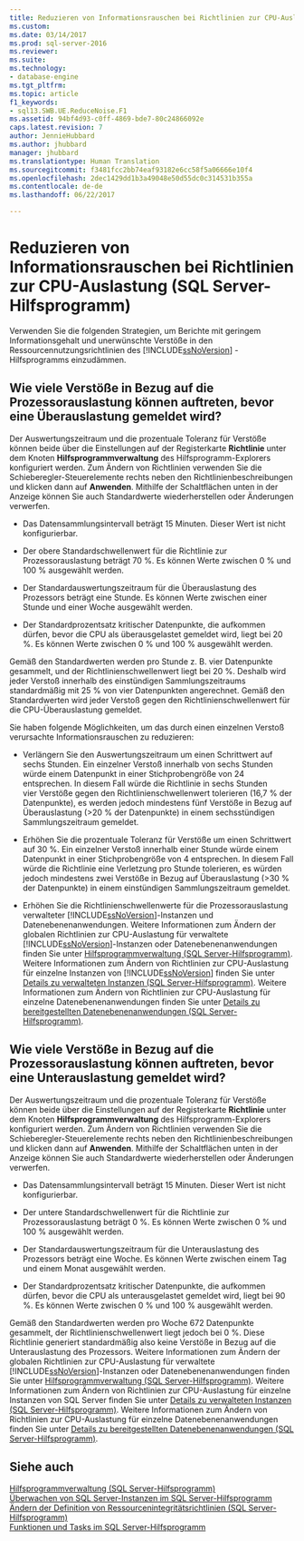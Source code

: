 ```yaml
---
title: Reduzieren von Informationsrauschen bei Richtlinien zur CPU-Auslastung (SQL Server-Hilfsprogramm) | Microsoft-Dokumentation
ms.custom: 
ms.date: 03/14/2017
ms.prod: sql-server-2016
ms.reviewer: 
ms.suite: 
ms.technology:
- database-engine
ms.tgt_pltfrm: 
ms.topic: article
f1_keywords:
- sql13.SWB.UE.ReduceNoise.F1
ms.assetid: 94bf4d93-c0ff-4869-bde7-80c24866092e
caps.latest.revision: 7
author: JennieHubbard
ms.author: jhubbard
manager: jhubbard
ms.translationtype: Human Translation
ms.sourcegitcommit: f3481fcc2bb74eaf93182e6cc58f5a06666e10f4
ms.openlocfilehash: 2dec1429dd1b3a49048e50d55dc0c314531b355a
ms.contentlocale: de-de
ms.lasthandoff: 06/22/2017

---
```

# <a name="reduce-noise-in-cpu-utilization-policies-sql-server-utility"></a>Reduzieren von Informationsrauschen bei Richtlinien zur CPU-Auslastung (SQL Server-Hilfsprogramm)
  Verwenden Sie die folgenden Strategien, um Berichte mit geringem Informationsgehalt und unerwünschte Verstöße in den Ressourcennutzungsrichtlinien des [!INCLUDE[ssNoVersion](../../includes/ssnoversion-md.md)] -Hilfsprogramms einzudämmen.  
  
## <a name="how-frequently-should-processor-utilization-be-in-violation-before-it-is-reported-as-overutilized"></a>Wie viele Verstöße in Bezug auf die Prozessorauslastung können auftreten, bevor eine Überauslastung gemeldet wird?  
 Der Auswertungszeitraum und die prozentuale Toleranz für Verstöße können beide über die Einstellungen auf der Registerkarte **Richtlinie** unter dem Knoten **Hilfsprogrammverwaltung** des Hilfsprogramm-Explorers konfiguriert werden. Zum Ändern von Richtlinien verwenden Sie die Schieberegler-Steuerelemente rechts neben den Richtlinienbeschreibungen und klicken dann auf **Anwenden**. Mithilfe der Schaltflächen unten in der Anzeige können Sie auch Standardwerte wiederherstellen oder Änderungen verwerfen.  
  
-   Das Datensammlungsintervall beträgt 15 Minuten. Dieser Wert ist nicht konfigurierbar.  
  
-   Der obere Standardschwellenwert für die Richtlinie zur Prozessorauslastung beträgt 70 %. Es können Werte zwischen 0 % und 100 % ausgewählt werden.  
  
-   Der Standardauswertungszeitraum für die Überauslastung des Prozessors beträgt eine Stunde. Es können Werte zwischen einer Stunde und einer Woche ausgewählt werden.  
  
-   Der Standardprozentsatz kritischer Datenpunkte, die aufkommen dürfen, bevor die CPU als überausgelastet gemeldet wird, liegt bei 20 %. Es können Werte zwischen 0 % und 100 % ausgewählt werden.  
  
 Gemäß den Standardwerten werden pro Stunde z. B. vier Datenpunkte gesammelt, und der Richtlinienschwellenwert liegt bei 20 %. Deshalb wird jeder Verstoß innerhalb des einstündigen Sammlungszeitraums standardmäßig mit 25 % von vier Datenpunkten angerechnet. Gemäß den Standardwerten wird jeder Verstoß gegen den Richtlinienschwellenwert für die CPU-Überauslastung gemeldet.  
  
 Sie haben folgende Möglichkeiten, um das durch einen einzelnen Verstoß verursachte Informationsrauschen zu reduzieren:  
  
-   Verlängern Sie den Auswertungszeitraum um einen Schrittwert auf sechs Stunden. Ein einzelner Verstoß innerhalb von sechs Stunden würde einem Datenpunkt in einer Stichprobengröße von 24 entsprechen. In diesem Fall würde die Richtlinie in sechs Stunden vier Verstöße gegen den Richtlinienschwellenwert tolerieren (16,7 % der Datenpunkte), es werden jedoch mindestens fünf Verstöße in Bezug auf Überauslastung (>20 % der Datenpunkte) in einem sechsstündigen Sammlungszeitraum gemeldet.  
  
-   Erhöhen Sie die prozentuale Toleranz für Verstöße um einen Schrittwert auf 30 %. Ein einzelner Verstoß innerhalb einer Stunde würde einem Datenpunkt in einer Stichprobengröße von 4 entsprechen. In diesem Fall würde die Richtlinie eine Verletzung pro Stunde tolerieren, es würden jedoch mindestens zwei Verstöße in Bezug auf Überauslastung (>30 % der Datenpunkte) in einem einstündigen Sammlungszeitraum gemeldet.  
  
-   Erhöhen Sie die Richtlinienschwellenwerte für die Prozessorauslastung verwalteter [!INCLUDE[ssNoVersion](../../includes/ssnoversion-md.md)]-Instanzen und Datenebenenanwendungen. Weitere Informationen zum Ändern der globalen Richtlinien zur CPU-Auslastung für verwaltete [!INCLUDE[ssNoVersion](../../includes/ssnoversion-md.md)]-Instanzen oder Datenebenenanwendungen finden Sie unter [Hilfsprogrammverwaltung &#40;SQL Server-Hilfsprogramm&#41;](http://msdn.microsoft.com/library/3e5a00c3-8905-40f0-9ddc-d924df9c2f0d). Weitere Informationen zum Ändern von Richtlinien zur CPU-Auslastung für einzelne Instanzen von [!INCLUDE[ssNoVersion](../../includes/ssnoversion-md.md)] finden Sie unter [Details zu verwalteten Instanzen &#40;SQL Server-Hilfsprogramm&#41;](http://msdn.microsoft.com/library/6e51b7bb-a733-4852-8c33-7f4dbdf931c2). Weitere Informationen zum Ändern von Richtlinien zur CPU-Auslastung für einzelne Datenebenenanwendungen finden Sie unter [Details zu bereitgestellten Datenebenenanwendungen &#40;SQL Server-Hilfsprogramm&#41;](http://msdn.microsoft.com/library/79c41dd9-abcb-434e-9326-00a341d5c867).  
  
## <a name="how-frequently-should-processor-utilization-be-in-violation-before-it-is-reported-as-underutilized"></a>Wie viele Verstöße in Bezug auf die Prozessorauslastung können auftreten, bevor eine Unterauslastung gemeldet wird?  
 Der Auswertungszeitraum und die prozentuale Toleranz für Verstöße können beide über die Einstellungen auf der Registerkarte **Richtlinie** unter dem Knoten **Hilfsprogrammverwaltung** des Hilfsprogramm-Explorers konfiguriert werden. Zum Ändern von Richtlinien verwenden Sie die Schieberegler-Steuerelemente rechts neben den Richtlinienbeschreibungen und klicken dann auf **Anwenden**. Mithilfe der Schaltflächen unten in der Anzeige können Sie auch Standardwerte wiederherstellen oder Änderungen verwerfen.  
  
-   Das Datensammlungsintervall beträgt 15 Minuten. Dieser Wert ist nicht konfigurierbar.  
  
-   Der untere Standardschwellenwert für die Richtlinie zur Prozessorauslastung beträgt 0 %. Es können Werte zwischen 0 % und 100 % ausgewählt werden.  
  
-   Der Standardauswertungszeitraum für die Unterauslastung des Prozessors beträgt eine Woche. Es können Werte zwischen einem Tag und einem Monat ausgewählt werden.  
  
-   Der Standardprozentsatz kritischer Datenpunkte, die aufkommen dürfen, bevor die CPU als unterausgelastet gemeldet wird, liegt bei 90 %. Es können Werte zwischen 0 % und 100 % ausgewählt werden.  
  
 Gemäß den Standardwerten werden pro Woche 672 Datenpunkte gesammelt, der Richtlinienschwellenwert liegt jedoch bei 0 %. Diese Richtlinie generiert standardmäßig also keine Verstöße in Bezug auf die Unterauslastung des Prozessors. Weitere Informationen zum Ändern der globalen Richtlinien zur CPU-Auslastung für verwaltete [!INCLUDE[ssNoVersion](../../includes/ssnoversion-md.md)]-Instanzen oder Datenebenenanwendungen finden Sie unter [Hilfsprogrammverwaltung &#40;SQL Server-Hilfsprogramm&#41;](http://msdn.microsoft.com/library/3e5a00c3-8905-40f0-9ddc-d924df9c2f0d). Weitere Informationen zum Ändern von Richtlinien zur CPU-Auslastung für einzelne Instanzen von SQL Server finden Sie unter [Details zu verwalteten Instanzen &#40;SQL Server-Hilfsprogramm&#41;](http://msdn.microsoft.com/library/6e51b7bb-a733-4852-8c33-7f4dbdf931c2). Weitere Informationen zum Ändern von Richtlinien zur CPU-Auslastung für einzelne Datenebenenanwendungen finden Sie unter [Details zu bereitgestellten Datenebenenanwendungen &#40;SQL Server-Hilfsprogramm&#41;](http://msdn.microsoft.com/library/79c41dd9-abcb-434e-9326-00a341d5c867).  
  
## <a name="see-also"></a>Siehe auch  
 [Hilfsprogrammverwaltung &#40;SQL Server-Hilfsprogramm&#41;](http://msdn.microsoft.com/library/3e5a00c3-8905-40f0-9ddc-d924df9c2f0d)   
 [Überwachen von SQL Server-Instanzen im SQL Server-Hilfsprogramm](../../relational-databases/manage/monitor-instances-of-sql-server-in-the-sql-server-utility.md)   
 [Ändern der Definition von Ressourcenintegritätsrichtlinien &#40;SQL Server-Hilfsprogramm&#41;](../../relational-databases/manage/modify-a-resource-health-policy-definition-sql-server-utility.md)   
 [Funktionen und Tasks im SQL Server-Hilfsprogramm](../../relational-databases/manage/sql-server-utility-features-and-tasks.md)  
  
  
